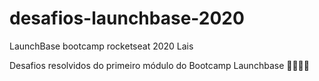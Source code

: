 # desafios-launchbase-2020
LaunchBase bootcamp rocketseat 2020 Lais

Desafios resolvidos do primeiro módulo do Bootcamp Launchbase 🚀👨🏻‍🚀
